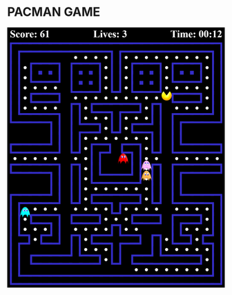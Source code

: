 # PACMAN GAME
<img src="https://github.com/bilkeonur/JavaScriptExamples/blob/main/Pacman/images/screenshot.png" width="800">
